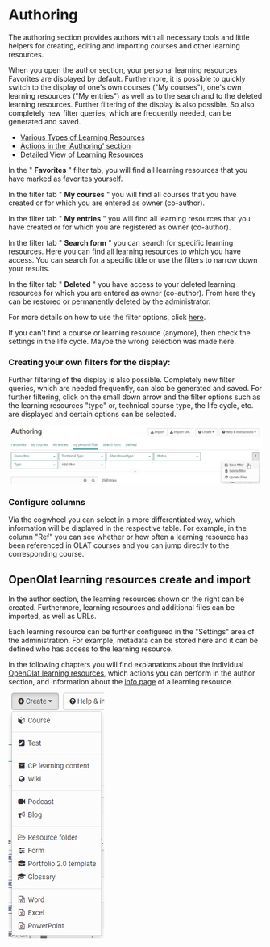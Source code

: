 # Authoring

The authoring section provides authors with all necessary tools and little
helpers for creating, editing and importing courses and other learning
resources.

When you open the author section, your personal learning resources Favorites
are displayed by default. Furthermore, it is possible to quickly switch to the
display of one's own courses ("My courses"), one's own learning resources ("My
entries") as well as to the search and to the deleted learning resources.
Further filtering of the display is also possible. So also completely new
filter queries, which are frequently needed, can be generated and saved.

  * [Various Types of Learning Resources](Various_Types_of_Learning_Resources.md)
  * [Actions in the 'Authoring' section](Actions_in_the_'Authoring'_section.md)
  * [Detailed View of Learning Resources](Detailed_View_of_Learning_Resources.md)

In the " **Favorites** " filter tab, you will find all learning resources that
you have marked as favorites yourself.

In the filter tab " **My courses** " you will find all courses that you have
created or for which you are entered as owner (co-author).

In the filter tab " **My entries** " you will find all learning resources that
you have created or for which you are registered as owner (co-author).

In the filter tab " **Search form** " you can search for specific learning
resources. Here you can find all learning resources to which you have access.
You can search for a specific title or use the filters to narrow down your
results.

In the filter tab " **Deleted** " you have access to your deleted learning
resources for which you are entered as owner (co-author). From here they can
be restored or permanently deleted by the administrator.

For more details on how to use the filter options, click
[here](../personal/Working_with_tables.md).

If you can't find a course or learning resource (anymore), then check the
settings in the life cycle. Maybe the wrong selection was made here.

### Creating your own filters for the display:

Further filtering of the display is also possible. Completely new filter
queries, which are needed frequently, can also be generated and saved. For
further filtering, click on the small down arrow and the filter options such
as the learning resources "type" or, technical course type, the life cycle,
etc. are displayed and certain options can be selected.

![](assets/authoring_personal_filter.jpg)

### Configure columns

Via the cogwheel you can select in a more differentiated way, which
information will be displayed in the respective table. For example, in the
column "Ref" you can see whether or how often a learning resource has been
referenced in OLAT courses and you can jump directly to the corresponding
course.

  

##   OpenOlat learning resources create and import

In the author section, the learning resources shown on the right can be
created. Furthermore, learning resources and additional files can be imported,
as well as URLs.

Each learning resource can be further configured in the "Settings" area of the
administration. For example, metadata can be stored here and it can be defined
who has access to the learning resource.

In the following chapters you will find explanations about the individual
[OpenOlat learning resources](Various_Types_of_Learning_Resources.md), which
actions you can perform in the author section, and information about the [info
page](Set_up_info_page.md) of a learning resource.

![](assets/create161.png)

